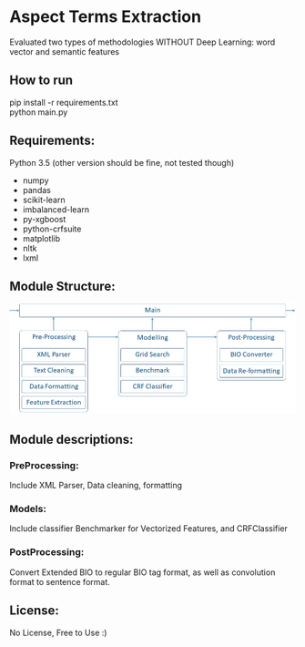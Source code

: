 # Aspect Terms Extraction
Evaluated two types of methodologies WITHOUT Deep Learning: word vector and semantic features

## How to run
pip install -r requirements.txt\
python main.py

## Requirements:
Python 3.5 (other version should be fine, not tested though)
* numpy
* pandas
* scikit-learn
* imbalanced-learn
* py-xgboost
* python-crfsuite
* matplotlib
* nltk
* lxml

## Module Structure:
![alt text](https://github.com/showei/AspectExtractor/blob/master/module_structure.jpg "Logo Title Text 1")



## Module descriptions:
### PreProcessing:
Include XML Parser, Data cleaning, formatting
### Models:
Include classifier Benchmarker for Vectorized Features, and CRFClassifier
### PostProcessing:
Convert Extended BIO to regular BIO tag format, as well as convolution format to sentence format.

## License:
No License, Free to Use :)